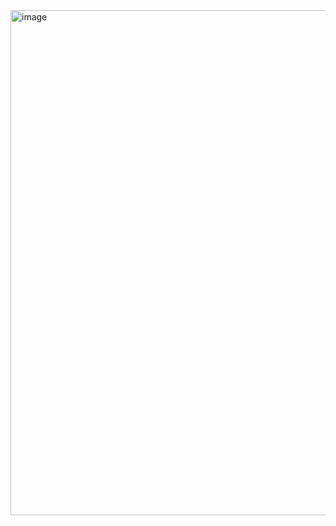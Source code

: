 <img width="808" alt="image" src="https://user-images.githubusercontent.com/75510135/149847964-3b0cc23b-3035-4461-97b2-d265d41092c4.png">
